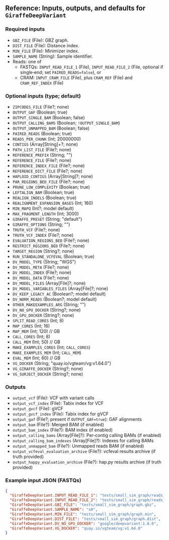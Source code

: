## Reference: Inputs, outputs, and defaults for `GiraffeDeepVariant`

### Required inputs
- `GBZ_FILE` (File): GBZ graph.
- `DIST_FILE` (File): Distance index.
- `MIN_FILE` (File): Minimizer index.
- `SAMPLE_NAME` (String): Sample identifier.
- Reads: one of
  - FASTQs: `INPUT_READ_FILE_1` (File), `INPUT_READ_FILE_2` (File, optional if single‑end; set `PAIRED_READS=false`), or
  - CRAM: `INPUT_CRAM_FILE` (File), plus `CRAM_REF` (File) and `CRAM_REF_INDEX` (File)

### Optional inputs (type; default)
- `ZIPCODES_FILE` (File?; none)
- `OUTPUT_GAF` (Boolean; true)
- `OUTPUT_SINGLE_BAM` (Boolean; false)
- `OUTPUT_CALLING_BAMS` (Boolean; `!OUTPUT_SINGLE_BAM`)
- `OUTPUT_UNMAPPED_BAM` (Boolean; false)
- `PAIRED_READS` (Boolean; true)
- `READS_PER_CHUNK` (Int; 20000000)
- `CONTIGS` (Array[String]+?; none)
- `PATH_LIST_FILE` (File?; none)
- `REFERENCE_PREFIX` (String; "")
- `REFERENCE_FILE` (File?; none)
- `REFERENCE_INDEX_FILE` (File?; none)
- `REFERENCE_DICT_FILE` (File?; none)
- `HAPLOID_CONTIGS` (Array[String]?; none)
- `PAR_REGIONS_BED_FILE` (File?; none)
- `PRUNE_LOW_COMPLEXITY` (Boolean; true)
- `LEFTALIGN_BAM` (Boolean; true)
- `REALIGN_INDELS` (Boolean; true)
- `REALIGNMENT_EXPANSION_BASES` (Int; 160)
- `MIN_MAPQ` (Int?; model default)
- `MAX_FRAGMENT_LENGTH` (Int; 3000)
- `GIRAFFE_PRESET` (String; "default")
- `GIRAFFE_OPTIONS` (String; "")
- `TRUTH_VCF` (File?; none)
- `TRUTH_VCF_INDEX` (File?; none)
- `EVALUATION_REGIONS_BED` (File?; none)
- `RESTRICT_REGIONS_BED` (File?; none)
- `TARGET_REGION` (String?; none)
- `RUN_STANDALONE_VCFEVAL` (Boolean; true)
- `DV_MODEL_TYPE` (String; "WGS")
- `DV_MODEL_META` (File?; none)
- `DV_MODEL_INDEX` (File?; none)
- `DV_MODEL_DATA` (File?; none)
- `DV_MODEL_FILES` (Array[File]?; none)
- `DV_MODEL_VARIABLES_FILES` (Array[File]?; none)
- `DV_KEEP_LEGACY_AC` (Boolean?; model default)
- `DV_NORM_READS` (Boolean?; model default)
- `OTHER_MAKEEXAMPLES_ARG` (String; "")
- `DV_NO_GPU_DOCKER` (String?; none)
- `DV_GPU_DOCKER` (String?; none)
- `SPLIT_READ_CORES` (Int; 8)
- `MAP_CORES` (Int; 16)
- `MAP_MEM` (Int; 120)  // GB
- `CALL_CORES` (Int; 8)
- `CALL_MEM` (Int; 50)   // GB
- `MAKE_EXAMPLES_CORES` (Int; `CALL_CORES`)
- `MAKE_EXAMPLES_MEM` (Int; `CALL_MEM`)
- `EVAL_MEM` (Int; 60)   // GB
- `VG_DOCKER` (String; "quay.io/vgteam/vg:v1.64.0")
- `VG_GIRAFFE_DOCKER` (String?; none)
- `VG_SURJECT_DOCKER` (String?; none)

### Outputs
- `output_vcf` (File): VCF with variant calls
- `output_vcf_index` (File): Tabix index for VCF
- `output_gvcf` (File): gVCF
- `output_gvcf_index` (File): Tabix index for gVCF
- `output_gaf` (File?; present if `OUTPUT_GAF=true`): GAF alignments
- `output_bam` (File?): Merged BAM (if enabled)
- `output_bam_index` (File?): BAM index (if enabled)
- `output_calling_bams` (Array[File]?): Per‑contig calling BAMs (if enabled)
- `output_calling_bam_indexes` (Array[File]?): Indexes for calling BAMs
- `output_unmapped_bam` (File?): Unmapped reads BAM (if enabled)
- `output_vcfeval_evaluation_archive` (File?): vcfeval results archive (if truth provided)
- `output_happy_evaluation_archive` (File?): hap.py results archive (if truth provided)

### Example input JSON (FASTQs)

```json
{
  "GiraffeDeepVariant.INPUT_READ_FILE_1": "tests/small_sim_graph/reads_1.fastq.gz",
  "GiraffeDeepVariant.INPUT_READ_FILE_2": "tests/small_sim_graph/reads_2.fastq.gz",
  "GiraffeDeepVariant.GBZ_FILE": "tests/small_sim_graph/graph.gbz",
  "GiraffeDeepVariant.SAMPLE_NAME": "s0",
  "GiraffeDeepVariant.MIN_FILE": "tests/small_sim_graph/graph.min",
  "GiraffeDeepVariant.DIST_FILE": "tests/small_sim_graph/graph.dist",
  "GiraffeDeepVariant.DV_NO_GPU_DOCKER": "google/deepvariant:1.8.0",
  "GiraffeDeepVariant.VG_DOCKER": "quay.io/vgteam/vg:v1.64.0"
}
```


